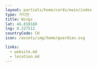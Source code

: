 ```yaml
---
layout: partials/home/cards/main/index
type: 가디언
title: Wings
lat: 46.818188
lng: 8.227512
countryCode: CH
icon: /assets/img/home/guardian.svg

links:
  - website.md
  - location.md
---
```

